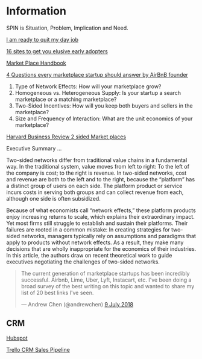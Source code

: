 # Information

SPIN is Situation, Problem, Implication and Need.

[I am ready to quit my day job](http://www.founderscoop.com/2018/am-i-ready-to-quit-my-day-job/)

[16 sites to get you elusive early adopters](16-sites-to-get-you-those-elusive-early-adopters.pdf)

[Market Place Handbook](https://versionone.vc/marketplaces-guide-ed2/)

[4 Questions every marketplace startup should answer by AirBnB founder](https://medium.com/@jgolden/four-questions-every-marketplace-startup-should-be-able-to-answer-defb0590e049)
1. Type of Network Effects: How will your marketplace grow?
2. Homogeneous vs. Heterogeneous Supply: Is your startup a search marketplace or a matching marketplace?
3. Two-Sided Incentives: How will you keep both buyers and sellers in the marketplace?
4. Size and Frequency of Interaction: What are the unit economics of your marketplace?

[Harvard Business Review 2 sided Market places]()

Executive Summary
...

Two-sided networks differ from traditional value chains in a fundamental way. In the traditional system, value moves from left to right: To the left of the company is cost; to the right is revenue. In two-sided networks, cost and revenue are both to the left and to the right, because the “platform” has a distinct group of users on each side. The platform product or service incurs costs in serving both groups and can collect revenue from each, although one side is often subsidized.

Because of what economists call “network effects,” these platform products enjoy increasing returns to scale, which explains their extraordinary impact. Yet most firms still struggle to establish and sustain their platforms. Their failures are rooted in a common mistake: In creating strategies for two-sided networks, managers typically rely on assumptions and paradigms that apply to products without network effects. As a result, they make many decisions that are wholly inappropriate for the economics of their industries. In this article, the authors draw on recent theoretical work to guide executives negotiating the challenges of two-sided networks.

<blockquote class="twitter-tweet" data-lang="en-gb"><p lang="en" dir="ltr">The current generation of marketplace startups has been incredibly successful. Airbnb, Lime, Uber, Lyft, Instacart, etc. I&#39;ve been doing a broad survey of the best writing on this topic and wanted to share my list of 20 best links I&#39;ve seen.</p>&mdash; Andrew Chen (@andrewchen) <a href="https://twitter.com/andrewchen/status/1016371636260495360?ref_src=twsrc%5Etfw">9 July 2018</a></blockquote>
<script async src="https://platform.twitter.com/widgets.js" charset="utf-8"></script>

## CRM

[Hubspot](https://www.hubspot.com/startups)

[Trello CRM Sales Pipeline](https://trello.com/b/lrAIa0JW/sales-crm-pipeline)
